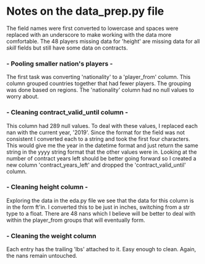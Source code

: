 # Notes on the data_prep.py file

The field names were first converted to lowercase and spaces were replaced with an underscore to make working with the data more comfortable. The 48 players missing data for 'height' are missing data for all *skill* fields but still have some data on contracts.


### - Pooling smaller nation's players -
The first task was converting 'nationality' to a 'player_from' column. This column grouped countries together that had fewer players. The grouping was done based on regions. The 'nationality' column had no null values to worry about.

### - Cleaning contract_valid_until column -
This column had 289 null values. To deal with these values, I replaced each nan with the current year, '2019'. Since the format for the field was not consistent I converted each to a string and took the first four characters. This would give me the year in the datetime format and just return the same string in the yyyy string format that the other values were in. Looking at the number of contract years left should be better going forward so I created a new column 'contract_years_left' and dropped the 'contract_valid_until' column.

### - Cleaning height column - 
Exploring the data in the eda.py file we see that the data for this column is in the form ft'in. I converted this to be just in inches, switching from a str type to a float. There are 48 nans which I believe will be better to deal with within the player_from groups that will eventually form. 

### - Cleaning the weight column
Each entry has the trailing 'lbs' attached to it. Easy enough to clean. Again, the nans remain untouched.